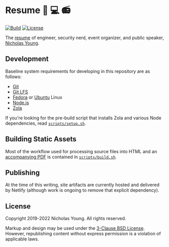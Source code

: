 # Resume :crab: :computer: :radio:

[![Build](https://github.com/secretfader/resume/actions/workflows/build.yml/badge.svg)](https://github.com/secretfader/resume/actions/workflows/build.yml)
[![License](https://img.shields.io/badge/License-BSD%203--Clause-blue.svg)](https://opensource.org/licenses/BSD-3-Clause)

The [resume](https://resume.secretfader.com) of engineer, security nerd, event organizer, and public speaker, [Nicholas Young][www].

## Development

Baseline system requirements for developing in this repository are as follows:

* [Git][git]
* [Git LFS][git-lfs]
* [Fedora][fedora] or [Ubuntu][ubuntu] Linux
* [Node.js][nodejs]
* [Zola][zola]

If you're looking for the pre-build script that installs Zola and various Node dependencies, read [`scripts/setup.sh`](scripts/setup.sh).

## Building Static Assets

Most of the workflow used for processing source files into HTML and an [accompanying PDF](scripts/generate-pdf.js) is contained in [`scripts/build.sh`](scripts/build.sh).

## Publishing

At the time of this writing, site artifacts are currently hosted and delivered by Netlify (although work is ongoing to remove that explicit dependency).

## License

Copyright 2019-2022 Nicholas Young. All rights reserved.

Markup and design may be used under the [3-Clause BSD License](LICENSE). However, republishing content without express permission is a violation of applicable laws.

[www]: https://secretfader.com
[git]: https://github.com/git/git
[git-lfs]: https://github.com/git-lfs/git-lfs
[fedora]: https://getfedora.org
[ubuntu]: https://ubuntu.com
[nodejs]: https://github.com/nodejs/node
[zola]: https://github.com/getzola/zola
